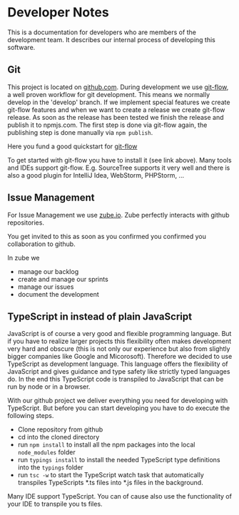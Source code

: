 # Developer Notes
This is a documentation for developers who are members of the development team. It describes our internal process of developing
this software.

## Git
This project is located on [github.com](https://github.com/htammen/n-odata-server).
During development we use [git-flow](https://github.com/nvie/gitflow), a well proven workflow for git development. This means
we normally develop in the 'develop' branch. If we implement special features we create git-flow features and when we want to
create a release we create git-flow release. As soon as the release has been tested we finish the release and publish it to npmjs.com.
The first step is done via git-flow again, the publishing step is done manually via `npm publish`.

Here you fund a good quickstart for [git-flow](http://danielkummer.github.io/git-flow-cheatsheet/index.html)

To get started with git-flow you have to install it (see link above). Many tools and IDEs support git-flow. E.g. SourceTree supports it
very well and there is also a good plugin for IntelliJ Idea, WebStorm, PHPStorm, ...

## Issue Management
For Issue Management we use [zube.io](https://zube.io). Zube perfectly interacts with github repositories.

You get invited to this as soon as you confirmed you confirmed you collaboration to
github.

In zube we
* manage our backlog
* create and manage our sprints
* manage our issues
* document the development

## TypeScript in instead of plain JavaScript
JavaScript is of course a very good and flexible programming language. But if you have to realize larger projects this flexibility often
makes development very hard and obscure (this is not only our experience but also from slightly bigger companies like Google and Micorosoft).
Therefore we decided to use TypeScript as development language. This language offers the flexibility of JavaScript and gives guidance
and type safety like strictly typed languages do. In the end this TypeScript code is transpiled to JavaScript that can be run by node or in a browser.

With our github project we deliver everything you need for developing with TypeScript. But before you can start developing you have to do
execute the following steps.

* Clone repository from github
* cd into the cloned directory
* run `npm install` to install all the npm packages into the local `node_modules` folder
* run `typings install` to install the needed TypeScript type definitions into the `typings` folder
* run `tsc -w` to start the TypeScript watch task that automatically transpiles TypeScripts *.ts files into *.js files in the background.

Many IDE support TypeScript. You can of cause also use the functionality of your IDE to transpile you ts files.
